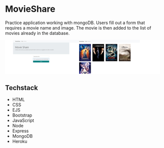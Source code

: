 # MovieShare

Practice application working with mongoDB. Users fill out a form that requires a movie name and image. The movie is then added to the list of movies already in the database.

![image of movie-share](/images/readme.jpg)

## Techstack
* HTML
* CSS
* EJS
* Bootstrap
* JavaScript
* Node
* Express
* MongoDB
* Heroku
